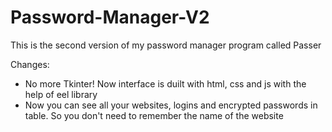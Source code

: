 # Password-Manager-V2
This is the second version of my password manager program called Passer

Changes:
-  No more Tkinter! Now interface is duilt with html, css and js with the help of eel library
-  Now you can see all your websites, logins and encrypted passwords in table. So you don't need to remember the name of the website
